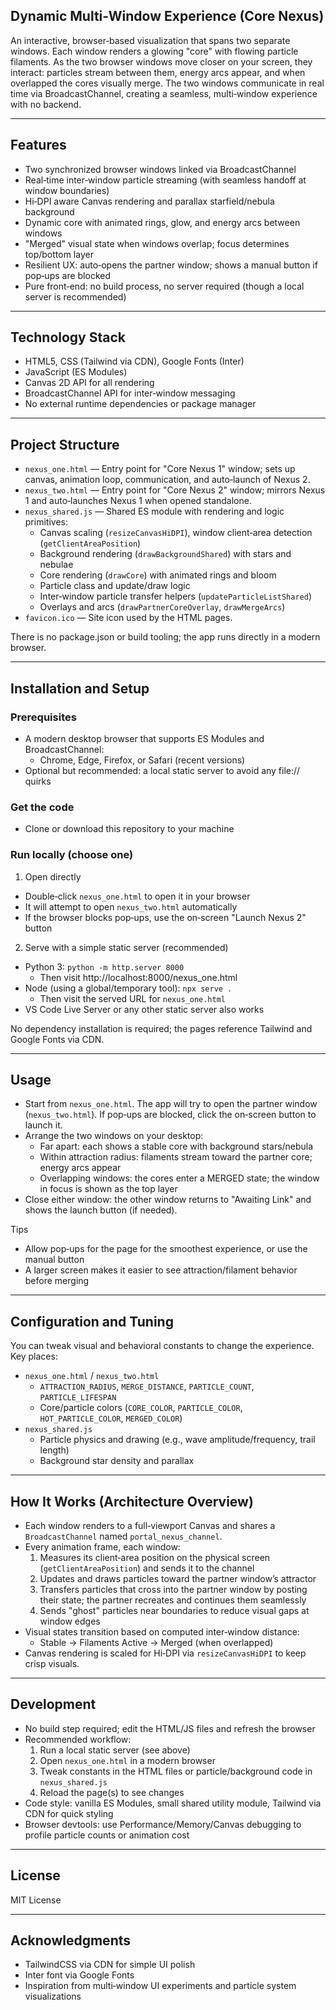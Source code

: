 ## Dynamic Multi‑Window Experience (Core Nexus)

An interactive, browser‑based visualization that spans two separate windows. Each window renders a glowing "core" with flowing particle filaments. As the two browser windows move closer on your screen, they interact: particles stream between them, energy arcs appear, and when overlapped the cores visually merge. The two windows communicate in real time via BroadcastChannel, creating a seamless, multi‑window experience with no backend.

---

## Features

- Two synchronized browser windows linked via BroadcastChannel
- Real‑time inter‑window particle streaming (with seamless handoff at window boundaries)
- Hi‑DPI aware Canvas rendering and parallax starfield/nebula background
- Dynamic core with animated rings, glow, and energy arcs between windows
- "Merged" visual state when windows overlap; focus determines top/bottom layer
- Resilient UX: auto‑opens the partner window; shows a manual button if pop‑ups are blocked
- Pure front‑end: no build process, no server required (though a local server is recommended)

---

## Technology Stack

- HTML5, CSS (Tailwind via CDN), Google Fonts (Inter)
- JavaScript (ES Modules)
- Canvas 2D API for all rendering
- BroadcastChannel API for inter‑window messaging
- No external runtime dependencies or package manager

---

## Project Structure

- `nexus_one.html` — Entry point for "Core Nexus 1" window; sets up canvas, animation loop, communication, and auto‑launch of Nexus 2.
- `nexus_two.html` — Entry point for "Core Nexus 2" window; mirrors Nexus 1 and auto‑launches Nexus 1 when opened standalone.
- `nexus_shared.js` — Shared ES module with rendering and logic primitives:
  - Canvas scaling (`resizeCanvasHiDPI`), window client‑area detection (`getClientAreaPosition`)
  - Background rendering (`drawBackgroundShared`) with stars and nebulae
  - Core rendering (`drawCore`) with animated rings and bloom
  - Particle class and update/draw logic
  - Inter‑window particle transfer helpers (`updateParticleListShared`)
  - Overlays and arcs (`drawPartnerCoreOverlay`, `drawMergeArcs`)
- `favicon.ico` — Site icon used by the HTML pages.

There is no package.json or build tooling; the app runs directly in a modern browser.

---

## Installation and Setup

### Prerequisites
- A modern desktop browser that supports ES Modules and BroadcastChannel:
  - Chrome, Edge, Firefox, or Safari (recent versions)
- Optional but recommended: a local static server to avoid any file:// quirks

### Get the code
- Clone or download this repository to your machine

### Run locally (choose one)
1) Open directly
- Double‑click `nexus_one.html` to open it in your browser
- It will attempt to open `nexus_two.html` automatically
- If the browser blocks pop‑ups, use the on‑screen "Launch Nexus 2" button

2) Serve with a simple static server (recommended)
- Python 3: `python -m http.server 8000`
  - Then visit http://localhost:8000/nexus_one.html
- Node (using a global/temporary tool): `npx serve .`
  - Then visit the served URL for `nexus_one.html`
- VS Code Live Server or any other static server also works

No dependency installation is required; the pages reference Tailwind and Google Fonts via CDN.

---

## Usage

- Start from `nexus_one.html`. The app will try to open the partner window (`nexus_two.html`). If pop‑ups are blocked, click the on‑screen button to launch it.
- Arrange the two windows on your desktop:
  - Far apart: each shows a stable core with background stars/nebula
  - Within attraction radius: filaments stream toward the partner core; energy arcs appear
  - Overlapping windows: the cores enter a MERGED state; the window in focus is shown as the top layer
- Close either window: the other window returns to "Awaiting Link" and shows the launch button (if needed).

Tips
- Allow pop‑ups for the page for the smoothest experience, or use the manual button
- A larger screen makes it easier to see attraction/filament behavior before merging

---

## Configuration and Tuning

You can tweak visual and behavioral constants to change the experience. Key places:
- `nexus_one.html` / `nexus_two.html`
  - `ATTRACTION_RADIUS`, `MERGE_DISTANCE`, `PARTICLE_COUNT`, `PARTICLE_LIFESPAN`
  - Core/particle colors (`CORE_COLOR`, `PARTICLE_COLOR`, `HOT_PARTICLE_COLOR`, `MERGED_COLOR`)
- `nexus_shared.js`
  - Particle physics and drawing (e.g., wave amplitude/frequency, trail length)
  - Background star density and parallax

---

## How It Works (Architecture Overview)

- Each window renders to a full‑viewport Canvas and shares a `BroadcastChannel` named `portal_nexus_channel`.
- Every animation frame, each window:
  1. Measures its client‑area position on the physical screen (`getClientAreaPosition`) and sends it to the channel
  2. Updates and draws particles toward the partner window’s attractor
  3. Transfers particles that cross into the partner window by posting their state; the partner recreates and continues them seamlessly
  4. Sends "ghost" particles near boundaries to reduce visual gaps at window edges
- Visual states transition based on computed inter‑window distance:
  - Stable → Filaments Active → Merged (when overlapped)
- Canvas rendering is scaled for Hi‑DPI via `resizeCanvasHiDPI` to keep crisp visuals.

---

## Development

- No build step required; edit the HTML/JS files and refresh the browser
- Recommended workflow:
  1. Run a local static server (see above)
  2. Open `nexus_one.html` in a modern browser
  3. Tweak constants in the HTML files or particle/background code in `nexus_shared.js`
  4. Reload the page(s) to see changes
- Code style: vanilla ES Modules, small shared utility module, Tailwind via CDN for quick styling
- Browser devtools: use Performance/Memory/Canvas debugging to profile particle counts or animation cost

---

## License

MIT License

---

## Acknowledgments

- TailwindCSS via CDN for simple UI polish
- Inter font via Google Fonts
- Inspiration from multi‑window UI experiments and particle system visualizations

